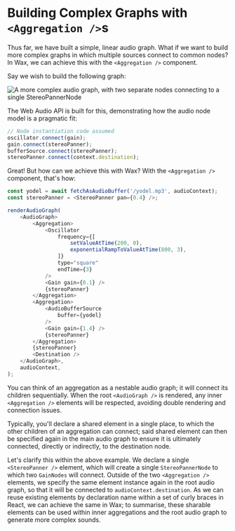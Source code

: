 # Building Complex Graphs with `<Aggregation />`s

Thus far, we have built a simple, linear audio graph. What if we want to build more complex graphs in which multiple sources connect to common nodes? In Wax, we can achieve this with the `<Aggregation />` component.

Say we wish to build the following graph:

![A more complex audio graph, with two separate nodes connecting to a single StereoPannerNode](https://raw.githubusercontent.com/jamesseanwright/wax/master/docs/images/complex-graph.png)

The Web Audio API is built for this, demonstrating how the audio node model is a pragmatic fit:

```js
// Node instantiation code assumed
oscillator.connect(gain);
gain.connect(stereoPanner);
bufferSource.connect(stereoPanner);
stereoPanner.connect(context.destination);
```

Great! But how can we achieve this with Wax? With the `<Aggregation />` component, that's how:

```js
const yodel = await fetchAsAudioBuffer('/yodel.mp3', audioContext);
const stereoPanner = <StereoPanner pan={0.4} />;

renderAudioGraph(
    <AudioGraph>
        <Aggregation>
            <Oscillator
                frequency={[
                    setValueAtTime(200, 0),
                    exponentialRampToValueAtTime(800, 3),
                ]}
                type="square"
                endTime={3}
            />
            <Gain gain={0.1} />
            {stereoPanner}
        </Aggregation>
        <Aggregation>
            <AudioBufferSource
                buffer={yodel}
            />
            <Gain gain={1.4} />
            {stereoPanner}
        </Aggregation>
        {stereoPanner}
        <Destination />
    </AudioGraph>,
    audioContext,
);
```

You can think of an aggregation as a nestable audio graph; it will connect its children sequentially. When the root `<AudioGraph />` is rendered, any inner `<Aggregation />` elements will be respected, avoiding double rendering and connection issues.

Typically, you'll declare a shared element in a single place, to which the other children of an aggregation can connect; said shared element can then be specified again in the main audio graph to ensure it is ultimately connected, directly or indirectly, to the destination node.

Let's clarify this within the above example. We declare a single `<StereoPanner />` element, which will create a single `StereoPannerNode` to which two `GainNodes` will connect. Outside of the two `<Aggregation />` elements, we specify the same element instance again in the root audio graph, so that it will be connected to `audioContext.destination`. As we can reuse existing elements by declaration name within a set of curly braces in React, we can achieve the same in Wax; to summarise, these sharable elements can be used within inner aggregations and the root audio graph to generate more complex sounds.
